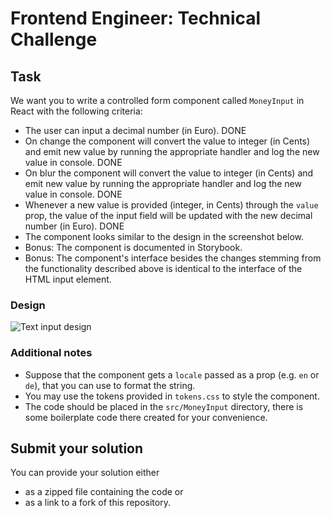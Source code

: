 # Frontend Engineer: Technical Challenge

## Task

We want you to write a controlled form component called `MoneyInput` in React with the following criteria:

- The user can input a decimal number (in Euro). DONE
- On change the component will convert the value to integer (in Cents) and emit new value by running the appropriate handler and log the new value in console. DONE
- On blur the component will convert the value to integer (in Cents) and emit new value by running the appropriate handler and log the new value in console. DONE
- Whenever a new value is provided (integer, in Cents) through the `value` prop, the value of the input field will be updated with the new decimal number (in Euro). DONE
- The component looks similar to the design in the screenshot below.
- Bonus: The component is documented in Storybook.
- Bonus: The component's interface besides the changes stemming from the functionality described above is identical to the interface of the HTML input element.

### Design

![Text input design](./design/TextInput.png)

### Additional notes

- Suppose that the component gets a `locale` passed as a prop (e.g. `en` or `de`), that you can use to format the string.
- You may use the tokens provided in `tokens.css` to style the component.
- The code should be placed in the `src/MoneyInput` directory, there is some boilerplate code there created for your convenience.

## Submit your solution

You can provide your solution either

- as a zipped file containing the code or
- as a link to a fork of this repository.
